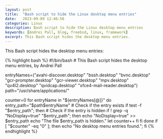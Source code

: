 ```yaml
---
layout: post
title:  "Bash script to hide the Linux desktop menu entries"
date:   2023-09-09 12:46:56
categories: Linux
description: Bash script to hide the Linux desktop menu entries
keywords: [Andrei Pall, blog, freebsd, linux, framework]
excerpt: This Bash script hides the desktop menu entries.
---
```

<p>This Bash script hides the desktop menu entries:</p>
{% highlight bash %}
#!/bin/bash
# This Bash script hides the desktop menu entries, by Andrei Pall

entryNames=("avahi-discover.desktop" "bssh.desktop" "bvnc.desktop" "gcr-prompter.desktop" "gcr-viewer.desktop" "mpv.desktop" "qv4l2.desktop" "qvidcap.desktop" "xfce4-mail-reader.desktop")
path="/usr/share/applications/"

counter=0
for entryName in "${entryNames[@]}"
do
    entry_path="$path$entryName"
    # Check if the entry exists
    if test -f "$entry_path"; then
        # Check if the entry is hidden
        if ! grep -q "NoDisplay=true" "$entry_path"; then
            echo "NoDisplay=true" >> $entry_path
            echo "The file $entry_path is hidden."
            let counter++
        fi
    fi
done
if [ "$counter" -eq "0" ]; then
   echo "No desktop menu entries found.";
fi
{% endhighlight %}
